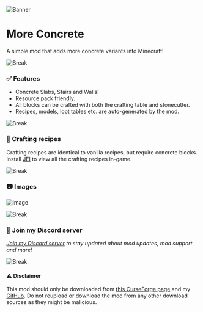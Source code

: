 ![Banner](https://i.postimg.cc/g2WTZPdr/More-Concrete-Banner.png)

# More Concrete
 A simple mod that adds more concrete variants into Minecraft!

![Break](https://i.postimg.cc/VN4fyWBR/More-Concrete-Break.png)

### ✅ Features
* Concrete Slabs, Stairs and Walls!
* Resource pack friendly.
* All blocks can be crafted with both the crafting table and stonecutter.
* Recipes, models, loot tables etc. are auto-generated by the mod.

![Break](https://i.postimg.cc/VN4fyWBR/More-Concrete-Break.png)

### 🔨 Crafting recipes
Crafting recipes are identical to vanilla recipes, but require concrete blocks.
Install [JEI](https://www.curseforge.com/minecraft/mc-mods/jei) to view all the crafting recipes in-game.

![Break](https://i.postimg.cc/VN4fyWBR/More-Concrete-Break.png)

### 📷 Images
![Image](https://i.postimg.cc/kGs3S1VR/More-Concrete-Image.png)

![Break](https://i.postimg.cc/VN4fyWBR/More-Concrete-Break.png)

### 💬 Join my Discord server
*[Join my Discord server](https://discord.gg/KP3BBatuw5) to stay updated about mod updates, mod support and more!*

![Break](https://i.postimg.cc/VN4fyWBR/More-Concrete-Break.png)

#### ⚠️ Disclaimer
This mod should only be downloaded from [this CurseForge page](https://www.curseforge.com/minecraft/mc-mods/more-concrete) and my [GitHub](https://github.com/Autovw/MoreConcrete/releases).
Do not reupload or download the mod from any other download sources as they might be malicious.
